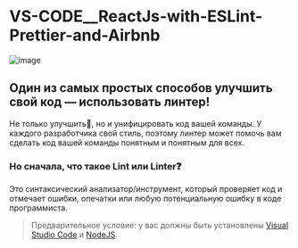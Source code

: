 # VS-CODE__ReactJs-with-ESLint-Prettier-and-Airbnb

![image](https://user-images.githubusercontent.com/44497623/190214062-12796bd1-8c59-4897-bc3e-f9dcf97aa495.png)

## Один из самых простых способов улучшить свой код — использовать линтер!

Не только улучшить💪, но и унифицировать код вашей команды. 
У каждого разработчика свой стиль, поэтому линтер может помочь вам сделать код вашей команды понятным и понятным для всех.

### Но сначала, что такое Lint или Linter❓

Это синтаксический анализатор/инструмент, который проверяет код и отмечает ошибки, 
опечатки или любую потенциальную ошибку в коде программиста.


> Предварительное условие: у вас должны быть установлены [Visual Studio Code](https://code.visualstudio.com/) и [NodeJS](https://nodejs.org/en/).
